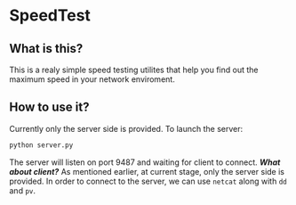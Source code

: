 SpeedTest
=========

## What is this?
This is a realy simple speed testing utilites that help you find out the maximum speed in your network enviroment.

## How to use it?
Currently only the server side is provided.
To launch the server:
```sh
python server.py
```

The server will listen on port 9487 and waiting for client to connect. ***What about client?***
As mentioned earlier, at current stage, only the server side is provided. In order to connect to the server, we can use `netcat` along with `dd` and `pv`.
